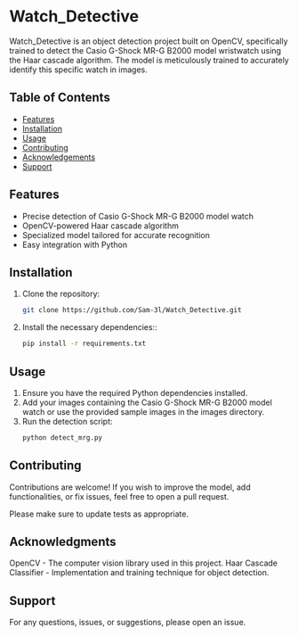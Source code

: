 # Watch_Detective

Watch_Detective is an object detection project built on OpenCV, specifically trained to detect the Casio G-Shock MR-G B2000 model wristwatch using the Haar cascade algorithm. The model is meticulously trained to accurately identify this specific watch in images.

## Table of Contents

- [Features](#features)
- [Installation](#installation)
- [Usage](#usage)
- [Contributing](#contributing)
- [Acknowledgements](#acknowledgements)
- [Support](#support)
  
## Features

- Precise detection of Casio G-Shock MR-G B2000 model watch
- OpenCV-powered Haar cascade algorithm
- Specialized model tailored for accurate recognition
- Easy integration with Python

## Installation

1. Clone the repository:
   ```bash
   git clone https://github.com/Sam-3l/Watch_Detective.git

2. Install the necessary dependencies::
   ```bash
   pip install -r requirements.txt

## Usage
1. Ensure you have the required Python dependencies installed.
2. Add your images containing the Casio G-Shock MR-G B2000 model watch or use the provided sample images in the images directory.
3. Run the detection script:
   ```bash
   python detect_mrg.py

## Contributing
Contributions are welcome! If you wish to improve the model, add functionalities, or fix issues, feel free to open a pull request.

Please make sure to update tests as appropriate.

## Acknowledgments
OpenCV - The computer vision library used in this project.
Haar Cascade Classifier - Implementation and training technique for object detection.

## Support
For any questions, issues, or suggestions, please open an issue.

